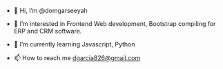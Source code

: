 - 👋 Hi, I’m @domgarseeyah
- 👀 I’m interested in Frontend Web development, Bootstrap compiling for ERP and CRM software.
- 🌱 I’m currently learning Javascript, Python

- 📫 How to reach me dgarcia826@gmail.com

<!---
domgarseeyah/domgarseeyah is a ✨ special ✨ repository because its `README.md` (this file) appears on your GitHub profile.
You can click the Preview link to take a look at your changes.
--->
